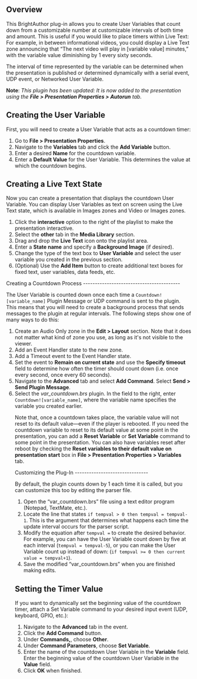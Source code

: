 Overview
--------------
<p>This BrightAuthor plug-in allows you to create User Variables that count down from a customizable number at customizable intervals of both time and amount. This is useful if you would like to place timers within Live Text: For example, in between informational videos, you could display a Live Text zone announcing that “The next video will play in [variable value] minutes,” with the variable value diminishing by 1 every sixty seconds.</p>
<p>The interval of time represented by the variable can be determined when the presentation is published or determined dynamically with a serial event, UDP event, or Networked User Variable.</p>
<strong>Note</strong>: <em>This plugin has been updated: It is now added to the presentation using the <strong>File > Presentation Properties > Autorun</strong> tab.</em>

Creating the User Variable
----------------------------------
<p>First, you will need to create a User Variable that acts as a countdown timer: </p>
<ol>
<li>Go to <strong>File > Presentation Properties</strong>.</li>
<li>Navigate to the <strong>Variables</strong> tab and click the <strong>Add Variable</strong> button.</li>
<li>Enter a desired <strong>Name</strong>  for the countdown variable. </li>
<li>Enter a <strong>Default Value</strong> for the User Variable. This determines the value at which the countdown begins.</li>
</ol>

Creating a Live Text State
----------------------------
<p>Now you can create a presentation that displays the countdown User Variable. You can display User Variables as text on screen using the Live Text state, which is available in Images zones and Video or Images zones.</p>
<ol>
<li>Click the <strong>interactive</strong> option to the right of the playlist to make the presentation interactive.</li>
<li>Select the <strong>other</strong> tab in the <strong>Media Library</strong> section.</li>
<li>Drag and drop the <strong>Live Text</strong> icon onto the playlist area.</li>
<li>Enter a <strong>State name</strong> and specify a <strong>Background Image</strong> (if desired).</li>
<li>Change the type of the text box to <strong>User Variable</strong> and select the user variable you created in the previous section.</li>
<li>(Optional) Use the <strong>Add Item</strong> button to create additional text boxes for fixed text, user variables, data feeds, etc.</li>
</ol>
Creating a Countdown Process
-----------------------------------------
<p>The User Variable is counted down once each time a <code>Countdown![variable_name]</code> Plugin Message or UDP command is sent to the plugin. This means that you will need to create a background process that sends messages to the plugin at regular intervals. The following steps show one of many ways to do this:</p>
<ol>
<li>Create an Audio Only zone in the <strong>Edit > Layout</strong> section. Note that it does not matter what kind of zone you use, as long as it's not visible to the viewer.</li>
<li>Add an Event Handler state to the new zone.</li>
<li>Add a Timeout event to the Event Handler state. </li>
<li>Set the event to <strong>Remain on current state</strong> and use the <strong>Specify timeout</strong> field to determine how often the timer should count down (i.e. once every second, once every 60 seconds).</li>
<li>Navigate to the <strong>Advanced</strong> tab and select <strong>Add Command</strong>. Select <strong>Send > Send Plugin Message</strong>.</li>
<li>Select the <em>var_countdown.brs</em> plugin. In the field to the right, enter <code>Countdown![variable_name]</code>, where the variable name specifies the variable you created earlier.</li>
<p>Note that, once a countdown takes place, the variable value will not reset to its default value—even if the player is rebooted. If you need the countdown variable to reset to its default value at some point in the presentation, you can add a <strong>Reset Variable</strong> or <strong>Set Variable</strong> command to some point in the presentation. You can also have variables reset after reboot by checking the <strong>Reset variables to their default value on presentation start</strong> box in <strong>File > Presentation Properties > Variables</strong> tab.</p>
Customizing the Plug-In
-------------------------------
<p>By default, the plugin counts down by 1 each time it is called, but you can customize this too by editing the parser file.</p>
<ol>
<li>Open the “var_countdown.brs” file using a text editor program (Notepad, TextMate, etc.).</li>
<li>Locate the line that states <code>if tempval > 0 then tempval = tempval-1</code>. This is the argument that determines what happens each time the update interval occurs for the parser script.</li>
<li>Modify the equation after <code>tempval =</code> to create the desired behavior. For example, you can have the User Variable count down by five at each interval (<code>tempval = tempval-5</code>), or you can make the User Variable count up instead of down: (<code>if tempval >= 0 then current value = tempval+1</code>).</li>
<li>Save the modified “var_countdown.brs” when you are finished making edits.</li>
</ol>

Setting the Timer Value
-----------------------------------
<p>If you want to dynamically set the beginning value of the countdown timer, attach a Set Variable command to your desired input event (UDP, keyboard, GPIO, etc.):</p> 
<ol>
<li>Navigate to the <strong>Advanced</strong> tab in the event.</li>
<li>Click the <strong>Add Command</strong> button.</li>
<li>Under <strong>Commands,</strong>, choose <strong>Other</strong>.</li>
<li>Under <strong>Command Parameters</strong>, choose <strong>Set Variable</strong>.</li>
<li>Enter the name of the countdown User Variable in the <strong>Variable</strong> field. Enter the beginning value of the countdown User Variable in the <strong>Value</strong> field.</li>
<li>Click <strong>OK</strong> when finished.</li>
</ol>
